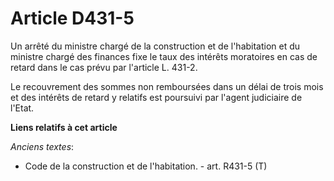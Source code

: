 # Article D431-5

Un arrêté du ministre chargé de la construction et de l'habitation et du ministre chargé des finances fixe le taux des
intérêts moratoires en cas de retard dans le cas prévu par l'article L. 431-2. 

Le recouvrement des sommes non remboursées dans un délai de trois mois et des intérêts de retard y relatifs est poursuivi par
l'agent judiciaire de l'Etat.

**Liens relatifs à cet article**

_Anciens textes_:

  - Code de la construction et de l'habitation. - art. R431-5 (T)
